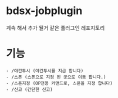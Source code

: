 # bdsx-jobplugin
계속 해서 추가 될거 같은 플러그인 레포지토리

# 기능

```
- /야간투시 (야간투시를 지급 합니다)
- /스폰 (스폰으로 지정 된 곳으로 이동 합니다.)
- /스폰지정 (OP전용 커맨드로, 스폰을 지정 합니다)
- /신고 (간단한 신고)
```
